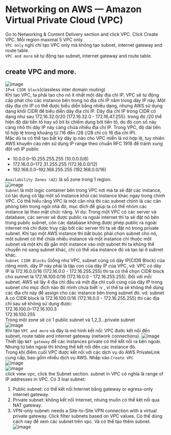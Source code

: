 # Networking on AWS — Amazon Virtual Private Cloud (VPC)
Go to Networking & Content Delivery section and click VPC. Click Create VPC. Mỗi region maximal 5 VPC only.  
`VPC only` nghĩ chỉ tạo VPC only mà không tạo  subnet, internet gateway and route table.  
`VPC and more` sẽ tự động tạo subnet, internet gateway and route table.  
## create VPC and more.
![image](https://github.com/HuyPham01/docs/assets/96679595/4fb0009f-19ec-4250-9059-b6e3081ac1dd)  
`IPv4 CIDR block`(classless inter domain routing)  
Khi tạo VPC, ta phải tạo cho nó ít nhất một dãy địa chỉ IP, VPC sẽ tự động cấp phát cho các instance bên trong nó địa chỉ IP nằm trong dãy IP này. Một dãy địa chỉ IP có thể được biểu diễn bằng nhiều dạng, nhưng AWS sử dụng dạng khổi CIDR để biểu diễn dãy địa chỉ IP. Dãy địa chỉ IP trong CIDR có dạng như sau 172.16.32.0/20 (172.16.32.0 - 172.16.47.255). trong đó /20 thể hiện độ dài tiền tố hay số bit bị chiếm dụng bời tiền tố, do đó con số này càng nhỏ thì dãy IP này càng chứa nhiều địa chỉ IP. Trong VPC, độ dài tiền tố hợp lệ trong khoảng từ /16 đến /28 (/28 chỉ có 16 địa chỉ IP).  
Mặc dù ta có thể tạo bất kỳ dãy ip nào cho VPC miễn là nó hợp lệ, tuy nhiên AWS khuyến cáo nên sử dụng IP range theo chuẩn RFC 1918 để tránh xung đột với IP public  
- 10.0.0.0–10.255.255.255 (10.0.0.0/8)  
- 172.16.0.0–172.31.255.255 (172.16.0.0/12)  
- 192.168.0.0–192.168.255.255 (192.168.0.0/16)
  
`Availability Zones (AZ)` là số zone trong 1 region.  
![image](https://github.com/HuyPham01/docs/assets/96679595/73e90e8e-b901-4682-9028-a3ebe9631605)  
`Subnet` là một logic container bên trong VPC nơi mà ta sẽ đặt các instance, có tác dụng cô lập một số instance khỏi các instance khác ngay trong chính VPC. Có thể hiểu rằng VPC là một căn nhà thì các subnet chính là các căn phòng bên trong ngôi nhà đó, mục đích để giúp ta có thể nhóm các instance lại theo mặt chức năng. Ví dụ: Trong một VPC có các server và database, các server sẽ được public ra ngoài internet thì ta sẽ đặt nó bên trong public subnet, còn các database không được phép public ra ngoài internet mà chỉ được truy cập bởi các server thì ta sẽ đặt nó trong private subnet. Khi tạo một AWS instance thì bắt buộc phải chọn subnet cho nó, một subnet có thể chứa nhiều instance và một instance chỉ thuộc một subnet và một khi đã gắn một instance vào một subnet thì ta không thể chuyển nó sang subnet khác, chỉ có thể xóa instance đó và tạo lại ở subnet khác.  
`Subnet CIDR Blocks`  Giống như VPC, subnet cũng có dãy IP(CIDR Block) của riêng mình, dãy IP này phải là tập con của dãy IP của VPC, vd: VPC có dãy IP là 172.16.0.0/16 (172.16.0.0 - 172.16.255.255) thì ta có thể chọn CIDR block cho sunnet là 172.16.100.0/16 (172.16.0.0 - 172.16.255.255). Đối với mỗi subnet, AWS sẽ lấy 4 địa chỉ đầu và một địa chỉ cuối cùng của dãy IP trong subnet cho mục đích nào đó mình chưa biết :v , vì thế ta sẽ không thể dùng các địa chỉ này để assign cho các instance bên trong subnet đó. vd: subnet A có CIDR block là 172.16.100.0/16 (172.16.0.0 - 172.16.255.255) thì các địa chỉ sau sẽ không sử dụng được:  
172.16.100.0–172.16.100.3  
172.16.100.255  
Trong một zone sẽ có 1 public subnet và 1,2,3...private subnet  
![image](https://github.com/HuyPham01/docs/assets/96679595/45ff4ea0-a628-406a-879d-a671fccf0727)   
Khi tạo `VPC and more` và đây là mô hình kết nối:  VPC đước kết nối đến subnet, route table and internet gateway (network connections).
![image](https://github.com/HuyPham01/docs/assets/96679595/9d63806a-8bd5-4a7a-a091-23bc1df97a5a)  
Thiết lập `NAT gateway` để các instances private có thể kết nối ra bên ngoài. Nhưng từ bên ngoài thì không thể kết nối đến các instance đó.  
Trong khi điểm cuối VPC được kết nối với các dịch vụ do AWS PrivateLink cung cấp, bao gồm nhiều dịch vụ AWS. Nhấp vào `Create VPC`  
![image](https://github.com/HuyPham01/docs/assets/96679595/4b90efd5-33f5-4c01-930d-77e00a1a571b)  
![image](https://github.com/HuyPham01/docs/assets/96679595/af9f8d12-491e-4baa-ab26-ffd3f4aef3b2)  
click view vpc, click the Subnet section. subnet in VPC có nghĩa là range of IP addresses in VPC. Có 3 loại subnet:  
1. Public subnet:  có thể kết nối Internet bằng gateway or egress-only internet gateway.
2. Private subnet:  không kết nối Internet, nhưng muốn có thể kêt nối qua NAT gateway.
3. VPN-only subnet: needs a Site-to-Site VPN connection with a virtual private gateway.
Click filter subnets based on VPC values. Có thể dùng cách nay để xem các subnet trên vpc. Và có thể tạo thêm subnet.
![image](https://github.com/HuyPham01/docs/assets/96679595/4f348b6f-6681-4b09-b5e2-dc669b621834)



